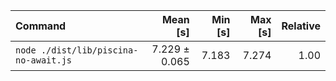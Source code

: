 | Command | Mean [s] | Min [s] | Max [s] | Relative |
|:---|---:|---:|---:|---:|
| `node ./dist/lib/piscina-no-await.js` | 7.229 ± 0.065 | 7.183 | 7.274 | 1.00 |
